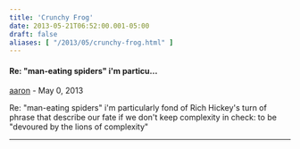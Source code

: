 ```yaml
---
title: 'Crunchy Frog'
date: 2013-05-21T06:52:00.001-05:00
draft: false
aliases: [ "/2013/05/crunchy-frog.html" ]
---
```


#### Re: "man-eating spiders" i'm particu...
[aaron](https://www.blogger.com/profile/11340021613671920722 "noreply@blogger.com") - <time datetime="2013-05-26T00:53:23.184-05:00">May 0, 2013</time>

Re: "man-eating spiders" i'm particularly fond of Rich Hickey's turn of phrase that describe our fate if we don't keep complexity in check: to be "devoured by the lions of complexity"
<hr />
